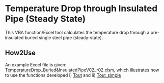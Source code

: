 # Temperature Drop through Insulated Pipe (Steady State)
This VBA function/Excel tool calculates the temperature drop through a pre-insulated buried single steel pipe (steady-state). 

## How2Use
An example Excel file is given: [TemperatureDrop_Buried&InsulatedPipeV02_r02.xlsm](https://github.com/DrTol/temperature_drop-Excel/blob/master/TemperatureDrop_Buried%26InsulatedPipeV02_r02.xlsm), which illustrates how to use the functions developed i) [Tout](https://github.com/DrTol/temperature_drop-Excel/blob/master/Tout) and ii) [Tout_simple](https://github.com/DrTol/temperature_drop-Excel/blob/master/Tout_simple)
